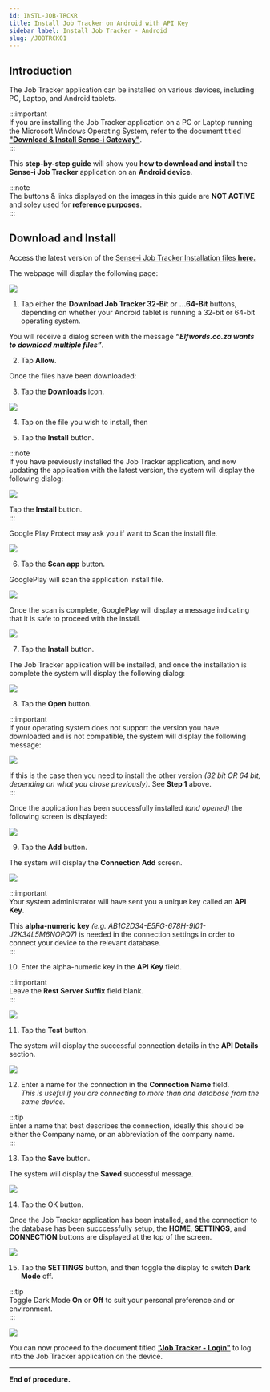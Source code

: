 ```yaml
---
id: INSTL-JOB-TRCKR
title: Install Job Tracker on Android with API Key
sidebar_label: Install Job Tracker - Android
slug: /JOBTRCK01
---
```


## Introduction  

The Job Tracker application can be installed on various devices, including PC, Laptop, and Android tablets.  

:::important  
If you are installing the Job Tracker application on a PC or Laptop running the Microsoft Windows Operating System, refer to the document titled **["Download & Install Sense-i Gateway"](https://sense-i.co/docs/GATEWAY)**.  
:::  

This **step-by-step guide** will show you **how to download and install** the **Sense-i Job Tracker** application on an **Android device**.  

:::note  
The buttons & links displayed on the images in this guide are **NOT ACTIVE** and soley used for **reference purposes**.  
:::  

## Download and Install  

Access the latest version of the [Sense-i Job Tracker Installation files **here.**](https://elfworks.co.za/subdomains/sense-i/Install/jobtracker.html)  

The webpage will display the following page:  

![](../static/img/docs/JOB-TRCK/image01.png)  

1.  Tap either the **Download Job Tracker 32-Bit** or **...64-Bit** buttons, depending on whether your Android tablet is running a 32-bit or 64-bit operating system.  

You will receive a dialog screen with the message **_“Elfwords.co.za wants to download multiple files”_**.  

2.  Tap **Allow**.  

Once the files have been downloaded:  

3.  Tap the **Downloads** icon.  

![](../static/img/docs/JOB-TRCK/image13.png)  

4.  Tap on the file you wish to install, then  

5.  Tap the **Install** button.  

:::note  
If you have previously installed the Job Tracker application, and now updating the application with the latest version, the system will display the following dialog:  

![](../static/img/docs/JOB-TRCK/image02.png)  

Tap the **Install** button.  
:::  

Google Play Protect may ask you if want to Scan the install file.  

![](../static/img/docs/JOB-TRCK/image03.png)  

6.  Tap the **Scan app** button.  

GooglePlay will scan the application install file.

![](../static/img/docs/JOB-TRCK/image04.png)  

Once the scan is complete, GooglePlay will display a message indicating that it is safe to proceed with the install.  

![](../static/img/docs/JOB-TRCK/image05.png)  

7.  Tap the **Install** button.  

The Job Tracker application will be installed, and once the installation is complete the system will display the following dialog:  

![](../static/img/docs/JOB-TRCK/image15.png)  

8.  Tap the **Open** button.  

:::important  
If your operating system does not support the version you have downloaded and is not compatible, the system will display the following message:  

![](../static/img/docs/JOB-TRCK/image07.png)  

If this is the case then you need to install the other version _(32 bit OR 64 bit, depending on what you chose previously)_. See **Step 1** above.   
:::  

Once the application has been successfully installed _(and opened)_ the following screen is displayed:  

![](../static/img/docs/JOB-TRCK/image08.png)  

9.  Tap the **Add** button.  

The system will display the **Connection Add** screen.  

![](../static/img/docs/JOB-TRCK/image09.png)  

:::important  
Your system administrator will have sent you a unique key called an **API Key**.  

This **alpha-numeric key** _(e.g. AB1C2D34-E5FG-678H-9I01-J2K34L5M6NOPQ7)_ is needed in the connection settings in order to connect your device to the relevant database.  
:::  

10. Enter the alpha-numeric key in the **API Key** field.  

:::important  
Leave the **Rest Server Suffix** field blank.  
:::

![](../static/img/docs/JOB-TRCK/image10.png)  

11. Tap the **Test** button.  

The system will display the successful connection details in the **API Details** section.  

![](../static/img/docs/JOB-TRCK/image11.png)  

12. Enter a name for the connection in the **Connection Name** field.  
    _This is useful if you are connecting to more than one database from the same device._  

:::tip  
Enter a name that best describes the connection, ideally this should be either the Company name, or an abbreviation of the company name.  
:::  

13. Tap the **Save** button.  

The system will display the **Saved** successful message.  

![](../static/img/docs/JOB-TRCK/image12.png)  

14. Tap the OK button.  

Once the Job Tracker application has been installed, and the connection to the database has been succcessfully setup, the **HOME**, **SETTINGS**, and **CONNECTION** buttons are displayed at the top of the screen.  

![](../static/img/docs/JOB-TRCK/dark-mode.gif)  

15. Tap the **SETTINGS** button, and then toggle the display to switch **Dark Mode** off.  

:::tip  
Toggle Dark Mode **On** or **Off** to suit your personal preference and or environment.  
:::  

![](../static/img/docs/JOB-TRCK/image14.png)  

You can now proceed to the document titled **["Job Tracker - Login"](https://sense-i.co/docs/JOBTRCK02)** to log into the Job Tracker application on the device.  
___

**End of procedure.**


